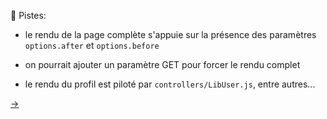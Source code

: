 <div style="height:200px">&nbsp;</div>

🧭 Pistes:

- le rendu de la page complète s'appuie sur la présence des paramètres `options.after` et `options.before`

- on pourrait ajouter un paramètre GET pour forcer le rendu complet

- le rendu du profil est piloté par `controllers/LibUser.js`, entre autres...

[→](07-diagseq.md)

